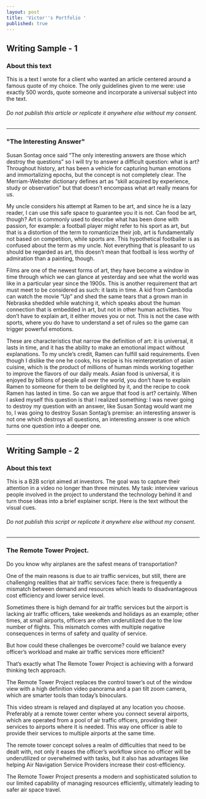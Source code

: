 ```yaml
---
layout: post
title: 'Victor''s Portfolio '
published: true
---
```


## Writing Sample - 1

### About this text 
This is a text I wrote for a client who wanted an article centered around a famous quote of my choice. The only guidelines given to me were: use exactly 500 words, quote someone and incorporate a universal subject into the text. 

###### Do not publish this article or replicate it anywhere else without my consent. 

---

### "The Interesting Answer" 

Susan Sontag once said “The only interesting answers are those which destroy the questions” so I will try to answer a difficult question: what is art? Throughout history, art has been a vehicle for capturing human emotions and immortalizing epochs, but the concept is not completely clear. The Merriam-Webster dictionary defines art as “skill acquired by experience, study or observation” but that doesn’t encompass what art really means for us.

My uncle considers his attempt at Ramen to be art, and since he is a lazy reader, I can use this safe space to guarantee you it is not. Can food be art, though? Art is commonly used to describe what has been done with passion, for example: a football player might refer to his sport as art, but that is a distortion of the term to romanticize their job, art is fundamentally not based on competition, while sports are. This hypothetical footballer is as confused about the term as my uncle. Not everything that is pleasant to us should be regarded as art, this doesn’t mean that football is less worthy of admiration than a painting, though.

Films are one of the newest forms of art, they have become a window in time through which we can glance at yesterday and see what the world was like in a particular year since the 1900s. This is another requirement that art must meet to be considered as such: it lasts in time. A kid from Cambodia can watch the movie “Up” and shed the same tears that a grown man in Nebraska shedded while watching it, which speaks about the human connection that is embedded in art, but not in other human activities. You don’t have to explain art, it either moves you or not. This is not the case with sports, where you do have to understand a set of rules so the game can trigger powerful emotions.

 These are characteristics that narrow the definition of art: it is universal, it lasts in time, and it has the ability to make an emotional impact without explanations. To my uncle’s credit, Ramen can fulfill said requirements. Even though I dislike the one he cooks, his recipe is his reinterpretation of asian cuisine, which is the product of millions of human minds working together to improve the flavors of our daily meals. Asian food is universal, it is enjoyed by billions of people all over the world, you don’t have to explain Ramen to someone for them to be delighted by it, and  the recipe to cook Ramen has lasted in time. So can we argue that food is art? certainly. When I asked myself this question is that I realized something: I was never going to destroy my question with an answer, like Susan Sontag would want me to, I was going to destroy Susan Sontag’s premise: an interesting answer is not one which destroys all questions, an interesting answer is one which turns one question into a deeper one.

---


## Writing Sample - 2

### About this text 
This is a B2B script aimed at investors. The goal was to capture their attention in a video no longer than three minutes. My task: interview various people involved in the project to understand the technology behind it and turn those ideas into a brief explainer script. Here is the text without the visual cues. 

###### Do not publish this script or replicate it anywhere else without my consent. 

---

### The Remote Tower Project. 

Do you know why airplanes are the safest means of transportation? 

One of the main reasons is due to air traffic services, but still, there are challenging realities that air traffic services face: there is frequently a mismatch between demand and resources which leads to disadvantageous cost efficiency and lower service level. 

Sometimes there is high demand for air traffic services but the airport is lacking air traffic officers, take weekends and holidays as an example; other times, at small airports, officers are often underutilized due to the low number of flights. This mismatch comes with multiple negative consequences in terms of safety and quality of service. 

But how could these challenges be overcome? could we balance every officer’s workload and make air traffic services more efficient?

That’s exactly what The Remote Tower Project is achieving with a forward thinking tech approach. 

The Remote Tower Project replaces the control tower’s out of the window view with a high definition video panorama and a pan tilt zoom camera, which are smarter tools than today’s binoculars. 

This video stream is relayed and displayed at any location you choose. Preferably at a remote tower center where you connect several airports, which are operated from a pool of air traffic officers, providing their services to airports where it is needed. This way one officer is able to provide their services to multiple airports at the same time. 

The remote tower concept solves a realm of difficulties that need to be dealt with, not only it eases the officer’s workflow since no officer will be underutilized or overwhelmed with tasks, but it also has advantages like helping Air Navigation Service Providers increase their cost-efficiency. 

The Remote Tower Project presents a modern and sophisticated solution to our limited capability of managing resources efficiently, ultimately leading to safer air space travel.  



